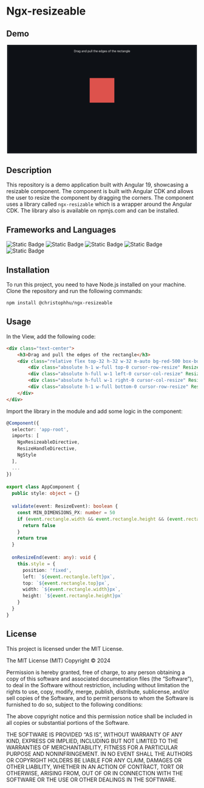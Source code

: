# Ngx-resizeable

## Demo
<p align="center">
  <a href="https://christophhu.github.io/ngx-resizeable"><img src="https://github.com/ChristophHu/ChristophHu/blob/main/assets/img/ngx-resizeable.png" width="500" alt="image" /></a>
</p>

## Description
This repository is a demo application built with Angular 19, showcasing a resizable component. The component is built with Angular CDK and allows the user to resize the component by dragging the corners. The component uses a library called `ngx-resizable` which is a wrapper around the Angular CDK. The library also is available on npmjs.com and can be installed.

## Frameworks and Languages
<p align="left">
  <img alt="Static Badge" src="https://img.shields.io/badge/Angular-000000.svg?style=for-the-badge&logo=angular&logoColor=white&labelColor=000000&color=000000">
  <img alt="Static Badge" src="https://img.shields.io/badge/HTML5-000000.svg?style=for-the-badge&logo=html5&logoColor=white&labelColor=E34F26&color=000000">
  <img alt="Static Badge" src="https://img.shields.io/badge/SASS-000000.svg?style=for-the-badge&logo=sass&logoColor=white&labelColor=CC6699&color=000000">
  <img alt="Static Badge" src="https://img.shields.io/badge/tailwindcss-000000?style=for-the-badge&logo=tailwindcss&logoColor=white&labelColor=06B6D4&color=000000">
  <img alt="Static Badge" src="https://img.shields.io/badge/TypeScript-000000.svg?style=for-the-badge&logo=typescript&logoColor=white&labelColor=007ACC&color=000000">
</p>

## Installation
To run this project, you need to have Node.js installed on your machine. Clone the repository and run the following commands:

```bash
npm install @christophhu/ngx-resizeable
```

## Usage
In the View, add the following code:

```html
<div class="text-center">
    <h3>Drag and pull the edges of the rectangle</h3>
    <div class="relative flex top-32 h-32 w-32 m-auto bg-red-500 box-border" [ngStyle]="style" Resizeable [validateResize]="validate" [enableGhostResize]="true" [resizeSnapGrid]="{ left: 50, right: 50 }" (resizeEnd)="onResizeEnd($event)">
        <div class="absolute h-1 w-full top-0 cursor-row-resize" Resize [resizeEdges]="{ top: true }"></div>
        <div class="absolute h-full w-1 left-0 cursor-col-resize" Resize [resizeEdges]="{ left: true }"></div>
        <div class="absolute h-full w-1 right-0 cursor-col-resize" Resize [resizeEdges]="{ right: true }"></div>
        <div class="absolute h-1 w-full bottom-0 cursor-row-resize" Resize [resizeEdges]="{ bottom: true }"></div>
    </div>
</div>
```

Import the library in the module and add some logic in the component:
```typescript
@Component({
  selector: 'app-root',
  imports: [
    NgxResizeableDirective,
    ResizeHandleDirective,
    NgStyle
  ],
  ...
})

export class AppComponent {
  public style: object = {}

  validate(event: ResizeEvent): boolean {
    const MIN_DIMENSIONS_PX: number = 50
    if (event.rectangle.width && event.rectangle.height && (event.rectangle.width < MIN_DIMENSIONS_PX || event.rectangle.height < MIN_DIMENSIONS_PX)) {
      return false
    }
    return true
  }

  onResizeEnd(event: any): void {
    this.style = {
      position: 'fixed',
      left: `${event.rectangle.left}px`,
      top: `${event.rectangle.top}px`,
      width: `${event.rectangle.width}px`,
      height: `${event.rectangle.height}px`
    }
  }
}
```

## License
This project is licensed under the MIT License.

The MIT License (MIT)
Copyright © 2024 <copyright holders>

Permission is hereby granted, free of charge, to any person obtaining a copy of this software and associated documentation files (the “Software”), to deal in the Software without restriction, including without limitation the rights to use, copy, modify, merge, publish, distribute, sublicense, and/or sell copies of the Software, and to permit persons to whom the Software is furnished to do so, subject to the following conditions:

The above copyright notice and this permission notice shall be included in all copies or substantial portions of the Software.

THE SOFTWARE IS PROVIDED “AS IS”, WITHOUT WARRANTY OF ANY KIND, EXPRESS OR IMPLIED, INCLUDING BUT NOT LIMITED TO THE WARRANTIES OF MERCHANTABILITY, FITNESS FOR A PARTICULAR PURPOSE AND NONINFRINGEMENT. IN NO EVENT SHALL THE AUTHORS OR COPYRIGHT HOLDERS BE LIABLE FOR ANY CLAIM, DAMAGES OR OTHER LIABILITY, WHETHER IN AN ACTION OF CONTRACT, TORT OR OTHERWISE, ARISING FROM, OUT OF OR IN CONNECTION WITH THE SOFTWARE OR THE USE OR OTHER DEALINGS IN THE SOFTWARE.
